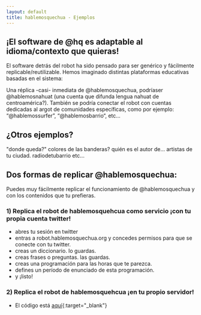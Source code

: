 ```yaml
---
layout: default
title: hablemosquechua - Ejemplos
---
```


## ¡El software de @hq es adaptable al idioma/contexto que quieras!

El software detrás del robot ha sido pensado para ser genérico y fácilmente 
replicable/reutilizable. Hemos imaginado distintas plataformas educativas basadas en el sistema: 

Una réplica -casi- inmediata de @hablemosquechua, podríaser @hablemosnahuat (una cuenta que difunda lengua nahuat de centroamérica?). También se podría conectar el robot con cuentas dedicadas al argot de comunidades específicas, como por ejemplo: “@hablemossurfer”, “@hablemosbarrio“, etc...

## ¿Otros ejemplos?

"donde queda?"
colores de las banderas?
quién es el autor de...
artistas de tu ciudad.
radiodetubarrio 
etc...

## Dos formas de replicar @hablemosquechua:
Puedes muy fácilmente replicar el funcionamiento de @hablemosquechua y con los contenidos que tu prefieras. 

### 1) Replica el robot de hablemosquehcua como servicio ¡con tu propia cuenta twitter!
* abres tu sesión en twitter
* entras a robot.hablemosquechua.org y concedes permisos para que se conecte con tu twitter.
* creas un diccionario. lo guardas.
* creas frases o preguntas. las guardas.
* creas una programación para las horas que te parezca.
* defines un período de enunciado de esta programación.
* y ¡listo!

### 2) Replica el robot de hablemosquehcua ¡en tu propio servidor! 
* El código está [aquí](https://github.com/merunga/hablemosquechua/){:target="_blank"}
